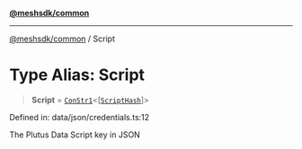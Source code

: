[**@meshsdk/common**](../README.md)

***

[@meshsdk/common](../globals.md) / Script

# Type Alias: Script

> **Script** = [`ConStr1`](ConStr1.md)\<\[[`ScriptHash`](ScriptHash.md)\]\>

Defined in: data/json/credentials.ts:12

The Plutus Data Script key in JSON
